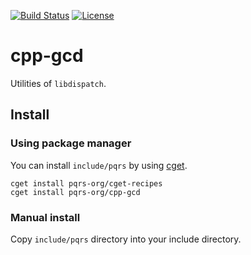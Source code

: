 [![Build Status](https://travis-ci.org/pqrs-org/cpp-gcd.svg?branch=master)](https://travis-ci.org/pqrs-org/cpp-gcd)
[![License](https://img.shields.io/badge/license-Boost%20Software%20License-blue.svg)](https://github.com/pqrs-org/cpp-gcd/blob/master/LICENSE.md)

# cpp-gcd

Utilities of `libdispatch`.

## Install

### Using package manager

You can install `include/pqrs` by using [cget](https://github.com/pfultz2/cget).

```shell
cget install pqrs-org/cget-recipes
cget install pqrs-org/cpp-gcd
```

### Manual install

Copy `include/pqrs` directory into your include directory.
